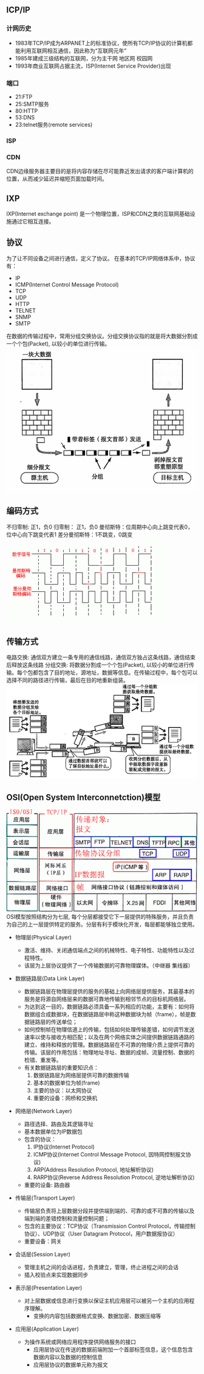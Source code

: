## ICP/IP

### 计网历史

* 1983年TCP/IP成为ARPANET上的标准协议，使所有TCP/IP协议的计算机都能利用互联网相互通信，因此称为“互联网元年”
* 1985年建成三级结构的互联网，分为主干网 地区网 校园网
* 1993年商业互联网占据主流，ISP(Internet Service Provider)出现

### 端口

* 21:FTP
* 25:SMTP服务
* 80:HTTP
* 53:DNS
* 23:telnet服务(remote services)

### ISP

### CDN

CDN边缘服务器主要目的是将内容存储在尽可能靠近发出请求的客户端计算机的位置，从而减少延迟并缩短页面加载时间。

## IXP

IXP(Internet exchange point) 是一个物理位置，ISP和CDN之类的互联网基础设施通过它相互连接。

## 协议

为了让不同设备之间进行通信，定义了协议。
在基本的TCP/IP网络体系中，协议有：
* IP
* ICMP(Internet Control Message Protocol)
* TCP
* UDP
* HTTP
* TELNET
* SNMP
* SMTP

在数据的传输过程中，常用分组交换协议。分组交换协议指的就是将大数据分割成一个个包(Packet), 以较小的单位进行传输。
![Packet](./images/Packet.png)

## 编码方式
不归零制: 正1，负0
归零制： 正1，负0
曼彻斯特：位周期中心向上跳变代表0，位中心向下跳变代表1
差分曼彻斯特：1不跳变，0跳变
![manchester_decode](./images/manchester_decode.png)

## 传输方式
电路交换: 通信双方建立一条专用的通信线路，通信双方独占这条线路，通信结束后释放这条线路
分组交换: 将数据分割成一个个包(Packet), 以较小的单位进行传输。每个包都包含了目的地址，源地址，数据等信息。在传输过程中，每个包可以选择不同的路径进行传输，最后在目的地重新组装。
![Packet](./images/Packet_divi.png)

## OSI(Open System Interconnetction)模型
![OSI](./images/OSI.gif)
OSI模型按照结构分为七层, 每个分层都接受它下一层提供的特殊服务，并且负责为自己的上一层提供特定的服务。分层有利于模块化开发，每层都能够独立使用。
* 物理层(Physical Layer)
    * 激活、维持、关闭通信端点之间的机械特性、电子特性、功能特性以及过程特性。
    * 该层为上层协议提供了一个传输数据的可靠物理媒体。（中继器 集线器）

* 数据链路层(Data Link Layer)
    * 数据链路层在物理层提供的服务的基础上向网络层提供服务，其最基本的服务是将源自网络层来的数据可靠地传输到相邻节点的目标机网络层。
    * 为达到这一目的，数据链路必须具备一系列相应的功能，主要有：如何将数据组合成数据块，在数据链路层中称这种数据块为帧（frame），帧是数据链路层的传送单位；
    * 如何控制帧在物理信道上的传输，包括如何处理传输差错，如何调节发送速率以使与接收方相匹配；以及在两个网络实体之间提供数据链路通路的建立、维持和释放的管理。数据链路层在不可靠的物理介质上提供可靠的传输。该层的作用包括：物理地址寻址、数据的成帧、流量控制、数据的检错、重发等。
    * 有关数据链路层的重要知识点：
        1. 数据链路层为网络层提供可靠的数据传输
        1. 基本的数据单位为帧(frame)
        1. 主要的协议：以太网协议
        1. 重要的设备：网桥和交换机

* 网络层(Network Layer)
    * 路径选择、路由及其逻辑寻址
    * 基本数据单位为IP数据包
    * 包含的协议：
        1. IP协议(Internet Protocol)
        1. ICMP协议(Internet Control Message Protocol, 因特网控制报文协议)
        1. ARP(Address Resolution Protocol, 地址解析协议)
        1. RARP协议(Reverse Address Resolution Protocol, 逆地址解析协议)
    * 重要的设备: 路由器

* 传输层(Transport Layer)
    * 传输层负责将上层数据分段并提供端到端的、可靠的或不可靠的传输以及端到端的差错控制和流量控制问题；
    * 包含的主要协议：TCP协议（Transmission Control Protocol，传输控制协议）、UDP协议（User Datagram Protocol，用户数据报协议）
    * 重要设备：网关

* 会话层(Session Layer)
    * 管理主机之间的会话进程，负责建立，管理，终止进程之间的会话
    * 插入校验点来实现数据同步

* 表示层(Presentation Layer)
    * 对上层数据或信息进行变换以保证主机应用层可以被另一个主机的应用程序理解。
        * 变换的内容包括数据格式变换、数据加密、数据压缩等

* 应用层(Application Layer)
    * 为操作系统或网络应用程序提供网络服务的接口
        * 应用层协议在传送的数据前端附加一个首部标签信息，这个信息包含数据内容以及数据的控制信息
        * 应用层协议的数据单元称为报文





